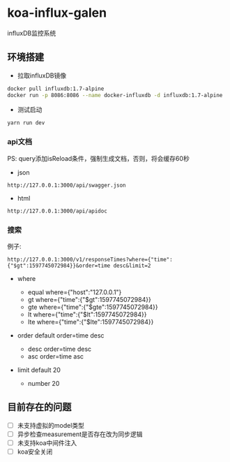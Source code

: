 # koa-influx-galen

influxDB监控系统

## 环境搭建

* 拉取influxDB镜像

```bash
docker pull influxdb:1.7-alpine
docker run -p 8086:8086 --name docker-influxdb -d influxdb:1.7-alpine
```

* 测试启动

```bash
yarn run dev
```

### api文档

PS: query添加isReload条件，强制生成文档，否则，将会缓存60秒

* json

```url
http://127.0.0.1:3000/api/swagger.json
```

* html

```url
http://127.0.0.1:3000/api/apidoc
```

### 搜索

例子:

```url
http://127.0.0.1:3000/v1/responseTimes?where={"time":{"$gt":1597745072984}}&order=time desc&limit=2
```

* where
  * equal  where={"host":"127.0.0.1"}
  * gt where={"time":{"$gt":1597745072984}}
  * gte where={"time":{"$gte":1597745072984}}
  * lt where={"time":{"$lt":1597745072984}}
  * lte where={"time":{"$lte":1597745072984}}

* order default order=time desc
  * desc order=time desc
  * asc order=time asc

* limit default 20
  * number 20

## 目前存在的问题

* [ ] 未支持虚拟的model类型
* [ ] 异步检查measurement是否存在改为同步逻辑
* [ ] 未支持koa中间件注入
* [ ] koa安全关闭
